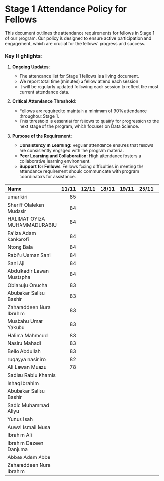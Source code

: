 # Stage 1 Attendance Policy for Fellows

This document outlines the attendance requirements for fellows in Stage 1 of our program. Our policy is designed to ensure active participation and engagement, which are crucial for the fellows' progress and success. 

### Key Highlights:

1. **Ongoing Updates**: 
   - The attendance list for Stage 1 fellows is a living document.
   - We report total time (minutes) a fellow attend each session
   - It will be regularly updated following each session to reflect the most current attendance data.

2. **Critical Attendance Threshold**: 
   - Fellows are required to maintain a minimum of 90% attendance throughout Stage 1.
   - This threshold is essential for fellows to qualify for progression to the next stage of the program, which focuses on Data Science.

3. **Purpose of the Requirement**: 
   - **Consistency in Learning**: Regular attendance ensures that fellows are consistently engaged with the program material.
   - **Peer Learning and Collaboration**: High attendance fosters a collaborative learning environment.
   - **Support for Fellows**: Fellows facing difficulties in meeting the attendance requirement should communicate with program coordinators for assistance.


| Name                                                       |   11/11 |   12/11 |   18/11  | 19/11 |   25/11 |   26/11 |   02/12|   03/12 |   09/12 |  10/12 |       Percentage |
|:-----------------------------------------------------------|--------:|-------:|-------:|-------:|-------:|-------:|-------:|-------:|-------:|-------:|--------------------:|
| umar kiri                                                  |      85 |        |        |        |        |        |        |        |        |        |                     100    |
| Sheriff Olalekan Mudasir                                   |      84 |        |        |        |        |        |        |        |        |        |                   98.82 |
| HALIMAT OYIZA MUHAMMADURABIU                               |      84 |        |        |        |        |        |        |        |        |        |                       98.82 |
| Fa'iza Adam kankarofi                                      |      84 |        |        |        |        |        |        |        |        |        |                        98.82 |
| Ntong Bala                                                 |      84 |        |        |        |        |        |        |        |        |        |                        98.82 |
| Rabi'u Usman Sani                                          |      84 |        |        |        |        |        |        |        |        |        |                        98.82 |
| Sani Aji                                                   |      84 |        |        |        |        |        |        |        |        |        |                        98.82 |
| Abdulkadir Lawan Mustapha                                  |      84 |        |        |        |        |        |        |        |        |        |                        98.82 |
| Obianuju Onuoha                                            |      83 |        |        |        |        |        |        |        |        |        |                        97.65 |
| Abubakar Salisu Bashir                                     |      83 |        |        |        |        |        |        |        |        |        |                        97.65 |
| Zaharaddeen Nura Ibrahim                                   |      83 |        |        |        |        |        |        |        |        |        |                        97.65 |
| Musbahu Umar Yakubu                                        |      83 |        |        |        |        |        |        |        |        |        |                        97.65 |
| Halima Mahmoud                                             |      83 |        |        |        |        |        |        |        |        |        |                        97.65 |
| Nasiru Mahadi                                              |      83 |        |        |        |        |        |        |        |        |        |                        97.65 |
| Bello Abdullahi                                            |      83 |        |        |        |        |        |        |        |        |        |                        97.65 |
| ruqayya nasir iro                                            |      82 |        |        |        |        |        |        |        |        |        |                        96.47 |
| Ali  Lawan Muazu                                          |        78|        |         |       |         |        |    |       |        |       |                             91.76 |            
| Sadisu Rabiu Khamis                                       |           |       |        |         |         |        |    |         |        |           |                             | 
| Ishaq Ibrahim                                       |           |       |        |         |         |        |    |         |        |           |                             | 
| Abubakar Salisu Bashir                                       |           |       |        |         |         |        |    |         |        |           |                             | 
| Sadiq Muhammad Aliyu                                       |           |       |        |         |         |        |    |         |        |           |                             | 
| Yunus Isah                                      |           |       |        |         |         |        |    |         |        |           |                             | 
| Auwal Ismail Musa                                       |           |       |        |         |         |        |    |         |        |           |                             | 
| Ibrahim Ali                                       |           |       |        |         |         |        |    |         |        |           |                             | 
| Ibrahim Dazeen Danjuma                                       |           |       |        |         |         |        |    |         |        |           |                             | 
| Abbas Adam Abba                                      |           |       |        |         |         |        |    |         |        |           |                             | 
| Zaharaddeen Nura Ibrahim                                      |           |       |        |         |         |        |    |         |        |           |                             | 


